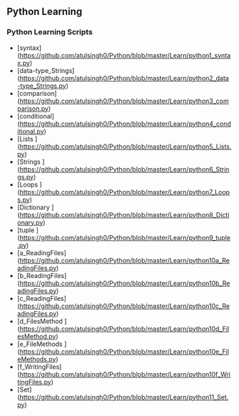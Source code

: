 ## Python Learning
### Python Learning Scripts

 *	[syntax] (https://github.com/atulsingh0/Python/blob/master/Learn/python1_syntax.py)
 *	[data-type_Strings] (https://github.com/atulsingh0/Python/blob/master/Learn/python2_data-type_Strings.py)
 *	[comparison]  (https://github.com/atulsingh0/Python/blob/master/Learn/python3_comparison.py)
 *	[conditional] (https://github.com/atulsingh0/Python/blob/master/Learn/python4_conditional.py)
 *	[Lists ] (https://github.com/atulsingh0/Python/blob/master/Learn/python5_Lists.py)
 *	[Strings ] 	(https://github.com/atulsingh0/Python/blob/master/Learn/python6_Strings.py)
 *	[Loops ] (https://github.com/atulsingh0/Python/blob/master/Learn/python7_Loops.py)
 *	[Dictionary ]  (https://github.com/atulsingh0/Python/blob/master/Learn/python8_Dictionary.py)
 *	[tuple ]  (https://github.com/atulsingh0/Python/blob/master/Learn/python9_tuple.py)
 *	[a_ReadingFiles]  (https://github.com/atulsingh0/Python/blob/master/Learn/python10a_ReadingFiles.py)
 *	[b_ReadingFiles] (https://github.com/atulsingh0/Python/blob/master/Learn/python10b_ReadingFiles.py)
 *	[c_ReadingFiles] (https://github.com/atulsingh0/Python/blob/master/Learn/python10c_ReadingFiles.py)
 *	[d_FilesMethod ] (https://github.com/atulsingh0/Python/blob/master/Learn/python10d_FilesMethod.py)
 *	[e_FileMethods ] (https://github.com/atulsingh0/Python/blob/master/Learn/python10e_FileMethods.py)
 *	[f_WritingFiles] (https://github.com/atulsingh0/Python/blob/master/Learn/python10f_WritingFiles.py)
 *	[Set] (https://github.com/atulsingh0/Python/blob/master/Learn/python11_Set.py)
 	
	
 	
 	
 	
